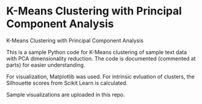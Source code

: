 # K-Means Clustering with Principal Component Analysis
K-Means Clustering with Principal Component Analysis

This is a sample Python code for K-Means clustering of sample text data with PCA dimensionality reduction. The code is documented (commented at parts) for easier understanding. 

For visualization, Matplotlib was used. For intrinsic evluation of clusters, the Silhouette scores from Scikit Learn is calculated.

Sample visualizations are uploaded in this repo.
